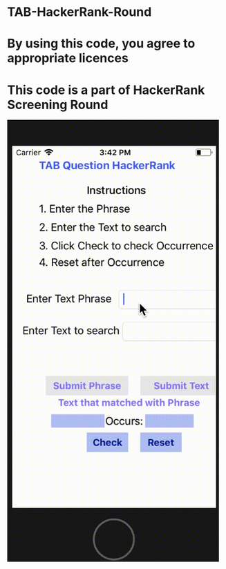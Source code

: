 # TAB-HackerRank-Round
# By using this code, you agree to appropriate licences

# This code is a part of HackerRank Screening Round
![Demo](https://github.com/dipankarghosh28/TAB-HackerRank-Round/blob/master/TAB%20HackerRank.gif)
